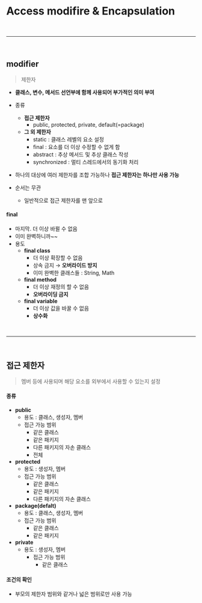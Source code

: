 # Access modifire & Encapsulation

<br>

---

<br>

## modifier

> 제한자

* **클래스, 변수, 메서드 선언부에 함께 사용되어 부가적인 의미 부여**

* 종류
  * **접근 제한자**
    * public, protected, private, default(=package)
  * **그 외 제한자**
    * static : 클래스 레벨의 요소 설정
    * final : 요소를 더 이상 수정할 수 없게 함
    * abstract : 추상 메서드 및 추상 클래스 작성
    * synchronized : 멀티 스레드에서의 동기화 처리
* 하나의 대상에 여러 제한자를 조합 가능하나 **접근 제한자는 하나만 사용 가능**
* 순서는 무관
  * 일반적으로 접근 제한자를 맨 앞으로

#### final

* 마지막. 더 이상 바뀔 수 없음
* 이미 완벽하니까~~ 
* 용도
  * **final class**
    * 더 이상 확장할 수 없음
    * 상속 금지 → **오버라이드 방지**
    * 이미 완벽한 클래스들 : String, Math
  * **final method**
    * 더 이상 재정의 할 수 없음
    * **오버라이딩 금지**
  * **final variable**
    * 더 이상 값을 바꿀 수 없음
    * **상수화**

<br>

---

<br>

## 접근 제한자

> 멤버 등에 사용되며 해당 요소를 외부에서 사용할 수 있는지 설정

#### 종류

* **public**
  * 용도 : 클래스, 생성자, 멤버
  * 접근 가능 범위 
    * 같은 클래스
    * 같은 패키지
    * 다른 패키지의 자손 클래스
    * 전체
* **protected**
  * 용도 : 생성자, 멤버
  * 접근 가능 범위
    * 같은 클래스
    * 같은 패키지
    * 다른 패키지의 자손 클래스
* **package(defalt)**
  * 용도 : 클래스, 생성자, 멤버
  * 접근 가능 범위
    * 같은 클래스
    * 같은 패키지
* **private**
  * 용도 : 생성자, 멤버
    * 접근 가능 범위
      * 같은 클래스

#### 조건의 확인

* 부모의 제한자 범위와 같거나 넓은 범위로만 사용 가능